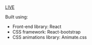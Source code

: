 [LIVE](https://react-dashboard-s70ayekyt-mayureshs-projects-70d3318e.vercel.app/)


Built using:

- Front-end library: React
- CSS framework: React-bootstrap
- CSS animations library: Animate.css

